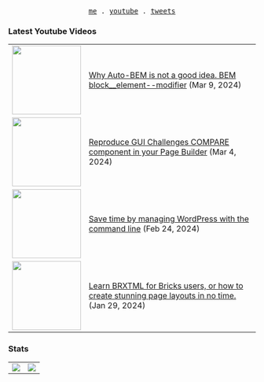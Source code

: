 <p align="center">
  <samp>
    <a href="https://cedricbontems.fr">me</a> .
    <a href="https://youtube.com/@oxyprops">youtube</a> .
    <a href="https://twitter.com/cbontems">tweets</a>
  </samp>
</p>

### Latest Youtube Videos
<table>
<!-- YOUTUBE-VIDEOS-LIST:START --><tr><td><a href="https://www.youtube.com/watch?v=Vzs5hXNtHqo"><img width="140px" src="https://i.ytimg.com/vi/Vzs5hXNtHqo/mqdefault.jpg"></a></td>
<td><a href="https://www.youtube.com/watch?v=Vzs5hXNtHqo">Why Auto-BEM is not a good idea. BEM block__element--modifier</a> (Mar 9, 2024)<br/></td></tr>
<tr><td><a href="https://www.youtube.com/watch?v=oNncigirMTI"><img width="140px" src="https://i.ytimg.com/vi/oNncigirMTI/mqdefault.jpg"></a></td>
<td><a href="https://www.youtube.com/watch?v=oNncigirMTI">Reproduce GUI Challenges COMPARE component in your Page Builder</a> (Mar 4, 2024)<br/></td></tr>
<tr><td><a href="https://www.youtube.com/watch?v=FPIwOgxeVuo"><img width="140px" src="https://i.ytimg.com/vi/FPIwOgxeVuo/mqdefault.jpg"></a></td>
<td><a href="https://www.youtube.com/watch?v=FPIwOgxeVuo">Save time by managing WordPress with the command line</a> (Feb 24, 2024)<br/></td></tr>
<tr><td><a href="https://www.youtube.com/watch?v=WULmbMzeOo4"><img width="140px" src="https://i.ytimg.com/vi/WULmbMzeOo4/mqdefault.jpg"></a></td>
<td><a href="https://www.youtube.com/watch?v=WULmbMzeOo4">Learn BRXTML for Bricks users, or how to create stunning page layouts in no time.</a> (Jan 29, 2024)<br/></td></tr>
<!-- YOUTUBE-VIDEOS-LIST:END -->
</table>

### Stats
<table>
  <tr>
    <td>
      <img src="https://github-readme-stats.vercel.app/api?username=cbontems&show_icons=true&theme=transparent&hide_border=true" />
    </td>
    <td>
      <img src="https://github-readme-stats.vercel.app/api/top-langs/?username=cbontems&layout=compact&theme=transparent&hide_border=true" />
    </td>
  </tr>
</table>
